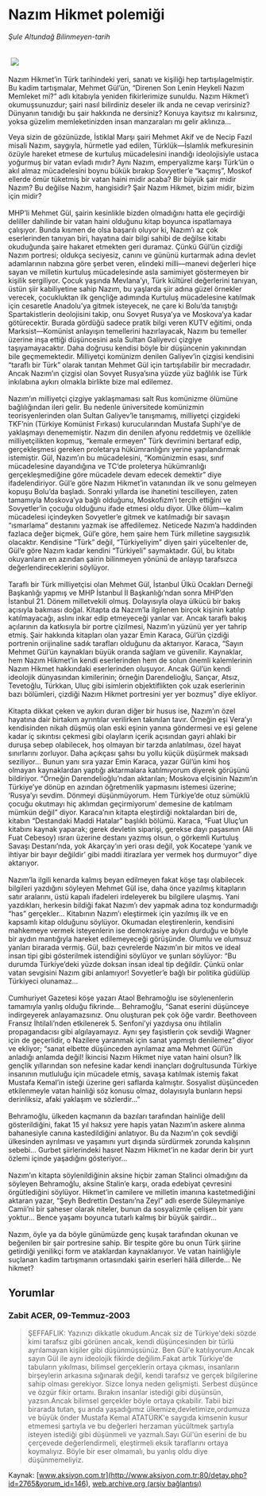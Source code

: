 # Nazım Hikmet polemiği

*Şule Altundağ Bilinmeyen-tarih*

<div>
 <font>
  <img border="0" height="1" src="/web/20030911151201im_/http://www.aksiyon.com.tr/images/blank.gif"/>
 </font>
 <font class="content">
  <p>
   <img border="0" hspace="5" src="http://web.archive.org/web/20030911151201im_/http://www.aksiyon.com.tr/resim/448/66.jpg" vspace="5"/>
  </p>
 </font>
 <font class="content">
  Nazım Hikmet’in Türk tarihindeki yeri, sanatı ve kişiliği hep tartışılagelmiştir. Bu kadim tartışmalar, Mehmet Gül’ün, “Direnen Son Lenin Heykeli Nazım Memleket mi?” adlı kitabıyla yeniden fikirlerimize sunuldu. Nazım Hikmet’i okumuşsunuzdur; şairi nasıl bilirdiniz deseler ilk anda ne cevap verirsiniz? Dünyanın tanıdığı bu şair hakkında ne dersiniz? Konuya kayıtsız mı kalırsınız, yoksa güzelim memleketinizden insan manzaraları mı gelir aklınıza...
 </font>
 <p>
  <font class="content">
   Veya sizin de gözünüzde, İstiklal Marşı şairi Mehmet Akif ve de Necip Fazıl misali Nazım, saygıyla, hürmetle yad edilen, Türklük—İslamlık mefkuresinin özüyle hareket etmese de kurtuluş mücadelesini inandığı ideolojisiyle ustaca yoğurmuş bir vatan evladı mıdır? Aynı Nazım, emperyalizme karşı Türk’ün o akıl almaz mücadelesini boynu bükük bırakıp Sovyetler’e “kaçmış”, Moskof ellerde ömür tüketmiş bir vatan haini midir acaba? Bir büyük şair midir Nazım? Bu değilse Nazım, hangisidir? Şair Nazım Hikmet, bizim midir, bizim için midir?
   <br/>
   <br/>
   MHP’li Mehmet Gül, şairin kesinlikle bizden olmadığını hatta ele geçirdiği deliller dahilinde bir vatan haini olduğunu kitap boyunca ispatlamaya çalışıyor. Bunda kısmen de olsa başarılı oluyor ki, Nazım’ı az çok eserlerinden tanıyan biri, hayatına dair bilgi sahibi de değilse kitabı okuduğunda şaire hakaret etmekten geri duramaz. Çünkü Gül’ün çizdiği Nazım portresi; oldukça seciyesiz, canını ve gününü kurtarmak adına devlet adamlarının nabzına göre şerbet veren, elindeki milli—manevi değerleri hiçe sayan ve milletin kurtuluş mücadelesinde asla samimiyet göstermeyen bir kişilik sergiliyor. Çocuk yaşında Mevlana’yı, Türk kültürel değerlerini tanıyan, üstün şiir kabiliyetine sahip Nazım, bu yaşlarda şiir adına güzel örnekler verecek, çocukluktan ilk gençliğe adımında Kurtuluş mücadelesine katılmak için cesaretle Anadolu’ya gitmek isteyecek, ne çare ki Bolu’da tanıştığı Spartakistlerin deolojisini takip, onu Sovyet Rusya’ya ve Moskova’ya kadar götürecektir. Burada gördüğü sadece pratik bilgi veren KUTV eğitimi, onda Marksist—Komünist anlayışın temellerini hazırlayacak, Nazım bu temeller üzerine inşa ettiği düşüncesini asla Sultan Galiyevci çizgiye taşıyamayacaktır. Daha doğrusu kendisi böyle bir düşüncenin yakınından bile geçmemektedir. Milliyetçi komünizm denilen Galiyev’in çizgisi kendisini “taraflı bir Türk” olarak tanıtan Mehmet Gül için tartışılabilir bir mecradadır. Ancak Nazım’ın çizgisi olan Sovyet Rusya’sına yüzde yüz bağlılık ise Türk inkılabına aykırı olmakla birlikte bize mal edilemez.
   <br/>
   <br/>
   Nazım’ın milliyetçi çizgiye yaklaşmaması salt Rus komünizme ölümüne bağlılığından ileri gelir. Bu nedenle üniversitede komünizmin teorisyenlerinden olan Sultan Galiyev’le tanışmamış, milliyetçi çizgideki TKF’nin (Türkiye Komünist Fırkası) kurucularından Mustafa Suphi’ye de yaklaşmayı denememiştir. Nazım din denilen afyonu reddetmiş ve özellikle milliyetçilikten kopmuş, “kemale ermeyen” Türk devrimini bertaraf edip, gerçekleşmesi gereken proletarya hükümranlığını yerine yapılandırmak istemiştir. Gül, Nazım’ın bu mücadelesini, “Komünizmin esası, sınıf mücadelesine dayandığına ve TC’de proleterya hükümranlığı gerçekleşmediğine göre mücadele devam edecek demektir” diye ifadelendiriyor. Gül’e göre Nazım Hikmet’in vatanından ilk ve sonu gelmeyen kopuşu Bolu’da başladı. Sonraki yıllarda ise ihanetini tescilleyen, zaten tamamıyla Moskova’ya bağlı olduğunu, Moskofizm’i tercih ettiğini ve Sovyetler’in çocuğu olduğunu ifade etmesi oldu diyor. Ülke ölüm—kalım mücadelesi içindeyken Sovyetler’e gitmek ve katılmadığı bir savaşın “ısmarlama” destanını yazmak ise affedilemez. Neticede Nazım’a haddinden fazlaca değer biçmek, Gül’e göre, hem şaire hem Türk milletine saygısızlık olacaktır. Kendisine “Türk” değil, “Türkiyeliyim” diyen şairi yüceltenler de, Gül’e göre Nazım kadar kendini “Türkiyeli” saymaktadır. Gül, bu kitabı okuyanların en azından şairin bilinmeyen yönünü de anlayıp tarafsızca değerlendireceklerini söylüyor.
   <br/>
   <br/>
   Taraflı bir Türk milliyetçisi olan Mehmet Gül, İstanbul Ülkü Ocakları Derneği Başkanlığı yapmış ve MHP İstanbul İl Başkanlığı’ndan sonra MHP’den İstanbul 21. Dönem milletvekili olmuş. Dolayısıyla olaya ülkücü bir bakış açısıyla bakması doğal. Kitapta da Nazım’la ilgilenen birçok kişinin katılıp katılmayacağı, aslını inkar edip etmeyeceği yanlar var. Ancak taraflı bakış açılarının da katkısıyla bir portre çizilmesi, Nazım’ın yüzünü yer yer tahrip etmiş. Şair hakkında kitapları olan yazar Emin Karaca, Gül’ün çizdiği portrenin orijinaline sadık tarafları olduğunu da aktarıyor. Karaca, “Sayın Mehmet Gül’ün kaynakları büyük oranda sağlam ve güvenilir. Kaynaklar, hem Nazım Hikmet’in kendi eserlerinden hem de solun önemli kalemlerinin Nazım Hikmet hakkındaki eserlerinden oluşuyor. Ancak Gül’ün kendi ideolojik dünyasından kimilerinin; örneğin Darendelioğlu, Sançar, Atsız, Tevetoğlu, Türkkan, Uluç gibi isimlerin objektiflikten çok uzak eserlerinin bazı bölümleri, çizdiği Nazım Hikmet portresini yer yer bozmuş” diye ekliyor.
   <br/>
   <br/>
   Kitapta dikkat çeken ve aykırı duran diğer bir husus ise, Nazım’ın özel hayatına dair birtakım ayrıntılar verilirken takınılan tavır. Örneğin eşi Vera’yı kendisinden nikah düşmüş olan eski eşinin yanına göndermesi ve eşi gelene kadar iç sıkıntısı çekmesi gibi olayların içerik açısından gayri ahlaki bir duruşa sebep olabilecek, hoş olmayan bir tarzda anlatılması, özel hayat sınırlarını zorluyor. Daha açıkçası şahsı bu yollu küçük düşürmek maksadı seziliyor... Bunun yanı sıra yazar Emin Karaca, yazar Gül’ün kimi hoş olmayan kaynaklardan yaptığı aktarmalara katılmıyorum diyerek görüşünü bildiriyor. “Örneğin Darendelioğlu’ndan aktarılan; Moskova elçisinin Nazım’ın Türkiye’ye dönüp en azından öğretmenlik yapmasını istemesi üzerine; ‘Rusya’yı sevdim. Dönmeyi düşünmüyorum. Hem Türkiye’de otuz sümüklü çocuğu okutmayı hiç aklımdan geçirmiyorum’ demesine de katılmam mümkün değil” diyor. Karaca’nın kitapta eleştirdiği noktalardan biri de, kitabın “Destandaki Maddi Hatalar” başlıklı bölümü. Karaca, “Fuat Uluç’un kitabını kaynak yaparak; gerek devletin siparişi, gerekse dayı paşasının (Ali Fuat Cebesoy) ısrarı üzerine destanı yazmış olsun, o görkemli Kurtuluş Savaşı Destanı’nda, yok Akarçay’ın yeri orası değil, yok Kocatepe ‘yanık ve ihtiyar bir bayır değildir’ gibi maddi itirazlara yer vermek hoş durmuyor” diye aktarıyor.
   <br/>
   <br/>
   Nazım’la ilgili kenarda kalmış beyan edilmeyen fakat köşe taşı olabilecek bilgileri yazdığını söyleyen Mehmet Gül ise, daha önce yazılmış kitapların satır aralarını, üstü kapalı ifadeleri irdeleyerek bu bilgilere ulaşmış. Yani yazdıkları, herkesin bildiği fakat Nazım’ı dev yapmak adına toz kondurmadığı “has” gerçekler... Kitabının Nazım’ı eleştirmek için yazılmış ilk ve en kapsamlı kitap olduğunu söylüyor. Okumadan eleştirenlerin, kendisini mahkemeye vermek isteyenlerin ise demokrasiye aykırı durduğu ve böyle bir aydın mantığıyla hareket edilemeyeceği görüşünde. Olumlu ve olumsuz yanları birarada vermiş. Gül, bazı çevrelerde Nazım’ın bir mitos ve ideal insan tipi gibi gösterilmek istendiğini söylüyor ve şunları söylüyor: “Bu durumda Türkiye’deki yüzde doksan insan ideal tip değildir. Çünkü onlar vatan sevgisini Nazım gibi anlamıyor! Sovyetler’e bağlı bir politika güdülüp Türkiyeci olunamaz...
   <br/>
   <br/>
   Cumhuriyet Gazetesi köşe yazarı Ataol Behramoğlu ise söylenenlerin tamamıyla yanlış olduğu fikrinde... Behramoğlu, “Sanat eserini düşünceye indirgeyerek anlayamazsınız. Onu oluşturan pek çok öğe vardır. Beethoveen Fransız İhtilali’nden etkilenerek 5. Senfoni’yi yazdıysa onu ihtilalin propagandacısı gibi algılayamayız. Aynı şey faşistlerin çok sevdiği Wagner için de geçerlidir, o Nazilere yaranmak için sanat yapmıştı denilemez” diyor ve ekliyor; “sanat elbette düşünceden ayrılamaz ama Mehmet Gül’ün anladığı anlamda değil! İkincisi Nazım Hikmet niye vatan haini olsun? İlk gençlik yıllarından son nefesine kadar kendi inançları doğrultusunda Türkiye insanının mutluluğu için mücadele etmiş, savaşa katılmak istemiş fakat Mustafa Kemal’in isteği üzerine geri saflarda kalmıştır. Sosyalist düşünceden etkilenmeyle vatan hainliği söz konusu olmaz, dolayısıyla bunların hepsi derinliksiz, afaki yaklaşım ve sözlerdir...”
   <br/>
   <br/>
   Behramoğlu, ülkeden kaçmanın da bazıları tarafından hainliğe delil gösterildiğini, fakat 15 yıl haksız yere hapis yatan Nazım’ın askere alınma bahanesiyle canına kastedildiğini anlatıyor. Bu da Nazım’ın çok sevdiği ülkesinden ayrılması ve yaşamını yurt dışında sürdürmek zorunda kalışının sebebi... Gurbet şiirlerindeki hasret Nazım Hikmet’in ne kadar derin bir yurt özlemi içinde yaşadığını gösteriyor...
   <br/>
   <br/>
   Nazım’ın kitapta söylenildiğinin aksine hiçbir zaman Stalinci olmadığını da söyleyen Behramoğlu, aksine Stalin’e karşı, orada edebiyat çevresini örgütlediğini söylüyor. Hikmet’in camilere ve milletin imanına kastetmediğini aktaran yazar, “Şeyh Bedrettin Destanı’na Zeyl” adlı eserde Süleymaniye Camii’ni bir şaheser olarak niteler, bunun da sosyalizmle çelişen bir yanı yoktur... Bence yaşamı boyunca tutarlı kalmış bir büyük şairdir...
   <br/>
   <br/>
   Nazım, öyle ya da böyle günümüzde genç kuşak tarafından okunan ve beğenilen bir şair portresine sahip. Bir tespite göre bu onun Türk şiirine getirdiği yenilikçi form ve ataklardan kaynaklanıyor. Ve vatan hainliğiyle suçlanan kadim tartışmanın ortasındaki şairin eserleri hâlâ dillerde... Ne hikmet?
   <br/>
  </font>
 </p>
</div>


## Yorumlar

### Zabit ACER, 09-Temmuz-2003
> ŞEFFAFLIK: 
> Yazınızı dikkatle okudum.Ancak siz de Türkiye'deki sözde kimi tarafsız gibi görünen ancak, kendi düşüncesinden bir türlü ayrılamayan kişiler gibi düşünmüşsünüz. Ben Gül'e katılıyorum.Ancak sayın Gül ile aynı ideolojik fikirde değilim.Fakat artık Türkiye'de tabuların yıkılması, bilimsel gerçeklerin ortaya çıkması, insanların birşeylerin arkasına sığınarak değil, kendi tarafsız ve gerçek bilgilerine sahip olması gerekiyor. Sizce İonya neden gelişmişti. Serbest düşünce ve özgür fikir ortamı. Bırakın insanlar istediği gibi düşünsün, yazsın.Ancak bilimsel gerçekler böyle ortaya çıkabilir. Tabii bizi birarada tutan, şu anda yaşadığımız ülkemize,devletimize,ordumuza ve büyük önder Mustafa Kemal ATATÜRK'e saygıda kimsenin kusur etmemesi şartıyla ve bu değerleri herzaman yücültmek şartıyla isteyen istediği gibi düşünmeli ve yazmalı.Sayı Gül'ün eserini de bu çerçevede değerlendirmeli, eleştirmeli eksik taraflarını ortaya koymalıyız. Böyle bir eser olmamalı, bu yanlış oldu diye düşünmemeliyiz.

Kaynak: [www.aksiyon.com.tr](http://www.aksiyon.com.tr:80/detay.php?id=2765&yorum_id=146), [web.archive.org (arşiv bağlantısı)](http://web.archive.org/web/20030911151201/http://www.aksiyon.com.tr:80/detay.php?id=2765&yorum_id=146)
